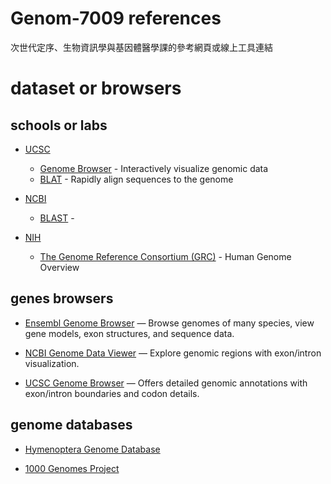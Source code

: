 # Genom-7009 references
次世代定序、生物資訊學與基因體醫學課的參考網頁或線上工具連結

# dataset or browsers

## schools or labs

* [UCSC](https://genome-asia.ucsc.edu)
  - [Genome Browser](https://genome-asia.ucsc.edu/cgi-bin/hgGateway) - Interactively visualize genomic data
  - [BLAT](https://genome-asia.ucsc.edu/cgi-bin/hgBlat) - Rapidly align sequences to the genome

* [NCBI](https://blast.ncbi.nlm.nih.gov)
  - [BLAST](https://blast.ncbi.nlm.nih.gov/Blast.cgi) -
 
* [NIH](https://www.ncbi.nlm.nih.gov)
  - [The Genome Reference Consortium (GRC)](https://www.ncbi.nlm.nih.gov/grc/human) - Human Genome Overview
 
## genes browsers

* [Ensembl Genome Browser](https://asia.ensembl.org/) — Browse genomes of many species, view gene models, exon structures, and sequence data.

* [NCBI Genome Data Viewer]() — Explore genomic regions with exon/intron visualization.

* [UCSC Genome Browser]() — Offers detailed genomic annotations with exon/intron boundaries and codon details.

## genome databases

* [Hymenoptera Genome Database](https://hymenoptera.elsiklab.missouri.edu/cds_fasta)

* [1000 Genomes Project](https://www.internationalgenome.org)
